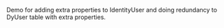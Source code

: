 
Demo for adding extra properties to IdentityUser and doing redundancy to DyUser table with extra properties.
